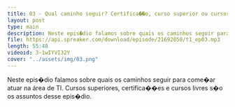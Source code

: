 ```yaml
---
title: 03 - Qual caminho seguir? Certifica��o, curso superior ou cursos livres?
layout: post
type: main
description: Neste epis�dio falamos sobre quais os caminhos seguir para come�ar atuar na área de TI. Cursos superiores, certifica��es e cursos livres s�o os assuntos desse epis�dio.
file: https://api.spreaker.com/download/episode/21692050/t1_ep03.mp3
length: 55:48
videoid: 3-1wIYVI32Y
cover: "../assets/img/03.png"
---
```


Neste epis�dio falamos sobre quais os caminhos seguir para come�ar atuar na área de TI. Cursos superiores, certifica��es e cursos livres s�o os assuntos desse epis�dio.